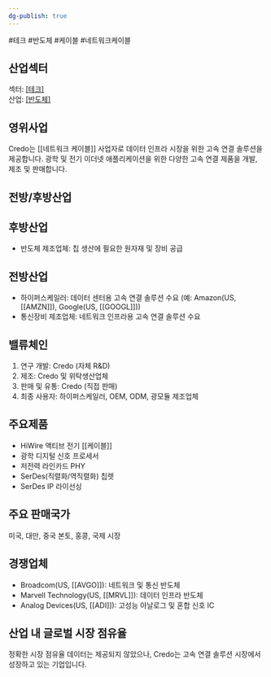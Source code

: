 ```yaml
---
dg-publish: true
---
```

#테크 #반도체 #케이블 #네트워크케이블

## 산업섹터

섹터: [[테크]](Technology)  
산업: [[반도체]](Semiconductors)

## 영위사업

Credo는 [[네트워크 케이블]] 사업자로 데이터 인프라 시장을 위한 고속 연결 솔루션을 제공합니다. 광학 및 전기 이더넷 애플리케이션을 위한 다양한 고속 연결 제품을 개발, 제조 및 판매합니다.

## 전방/후방산업

## 후방산업

- 반도체 제조업체: 칩 생산에 필요한 원자재 및 장비 공급

## 전방산업

- 하이퍼스케일러: 데이터 센터용 고속 연결 솔루션 수요 (예: Amazon(US, [[AMZN]]), Google(US, [[GOOGL]]))
- 통신장비 제조업체: 네트워크 인프라용 고속 연결 솔루션 수요

## 밸류체인

1. 연구 개발: Credo (자체 R&D)
2. 제조: Credo 및 위탁생산업체
3. 판매 및 유통: Credo (직접 판매)
4. 최종 사용자: 하이퍼스케일러, OEM, ODM, 광모듈 제조업체

## 주요제품

- HiWire 액티브 전기 [[케이블]]
- 광학 디지털 신호 프로세서
- 저전력 라인카드 PHY
- SerDes(직렬화/역직렬화) 칩렛
- SerDes IP 라이선싱

## 주요 판매국가

미국, 대만, 중국 본토, 홍콩, 국제 시장

## 경쟁업체

- Broadcom(US, [[AVGO]]): 네트워크 및 통신 반도체
- Marvell Technology(US, [[MRVL]]): 데이터 인프라 반도체
- Analog Devices(US, [[ADI]]): 고성능 아날로그 및 혼합 신호 IC

## 산업 내 글로벌 시장 점유율

정확한 시장 점유율 데이터는 제공되지 않았으나, Credo는 고속 연결 솔루션 시장에서 성장하고 있는 기업입니다.